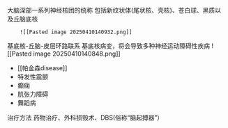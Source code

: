 大脑深部一系列神经核团的统称
包括新纹状体(尾状核、壳核)、苍白球、黑质以及丘脑底核

		![[Pasted image 20250410140932.png]]


基底核-丘脑-皮层环路联系
	基底核病变，将会导致多种神经运动障碍性疾病
	![[Pasted image 20250410140848.png]]


- [[帕金森disease]]
- 特发性震颤
- 癫痫
- 肌张力障碍
- 舞蹈病

治疗方法
	药物治疗、外科损毁术、DBS(俗称“脑起搏器”）


